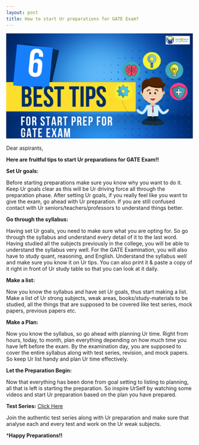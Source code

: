 ```yaml
---
layout: post
title: How to start Ur preparations for GATE Exam? 
---
```

![image](/assets/images/image10.png)

Dear aspirants, 

**Here are fruitful tips to start Ur preparations for GATE Exam!!**

**Set Ur goals:** 

Before starting preparations make sure you know why you want to do it. Keep Ur goals clear as this will be Ur driving force all through the preparation phase. After setting Ur goals, if you really feel like you want to give the exam, go ahead with Ur preparation. If you are still confused contact with Ur seniors/teachers/professors to understand things better.

**Go through the syllabus:** 

Having set Ur goals, you need to make sure what you are opting for. So go through the syllabus and understand every detail of it to the last word. Having studied all the subjects previously in the college, you will be able to understand the syllabus very well. For the GATE Examination, you will also have to study quant, reasoning, and English. Understand the syllabus well and make sure you know it on Ur tips. You can also print it & paste a copy of it right in front of Ur study table so that you can look at it daily.

**Make a list:** 

Now you know the syllabus and have set Ur goals, thus start making a list. Make a list of Ur strong subjects, weak areas, books/study-materials to be studied, all the things that are supposed to be covered like test series, mock papers, previous papers etc.

**Make a Plan:** 

Now you know the syllabus, so go ahead with planning Ur time. Right from hours, today, to month, plan everything depending on how much time you have left before the exam. By the examination day, you are supposed to cover the entire syllabus along with test series, revision, and mock papers. So keep Ur list handy and plan Ur time effectively.

**Let the Preparation Begin:** 

Now that everything has been done from goal setting to listing to planning, all that is left is starting the preparation. So inspire UrSelf by watching some videos and start Ur preparation based on the plan you have prepared.

**Test Series:** [Click Here](https://online.testurself.in)

Join the authentic test series along with Ur preparation and make sure that analyse each and every test and work on the Ur weak subjects.

***Happy Preparations!!**
